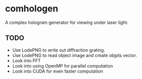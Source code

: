 # comhologen
A complex hologram generator for viewing under laser light.

## TODO
+ Use LodePNG to write out diffraction grating.
+ Use LodePNG to read object image and create objpts vector.
+ Look into FFT
+ Look into using OpenMP for parallel computation
+ Look into CUDA for even faster computation
